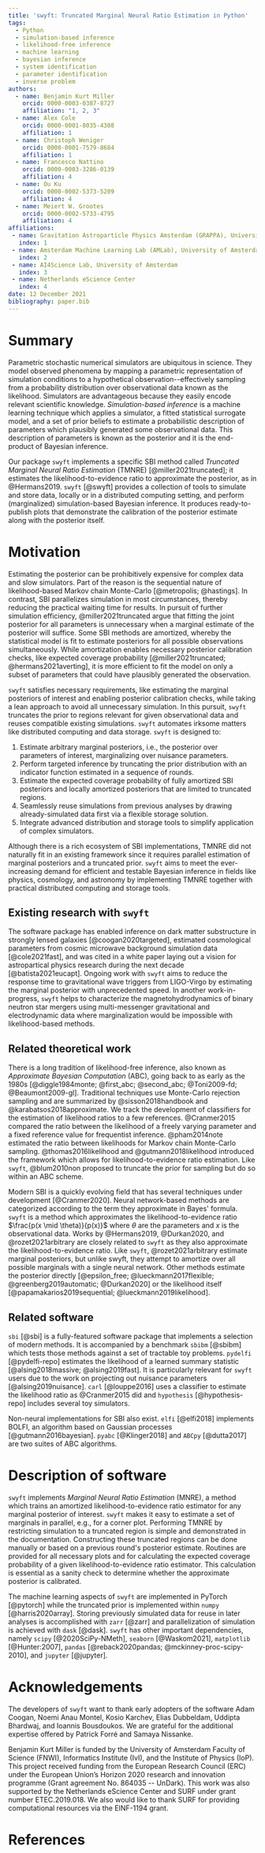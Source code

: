```yaml
---
title: 'swyft: Truncated Marginal Neural Ratio Estimation in Python'
tags:
  - Python
  - simulation-based inference
  - likelihood-free inference
  - machine learning
  - bayesian inference
  - system identification
  - parameter identification
  - inverse problem
authors:
  - name: Benjamin Kurt Miller
    orcid: 0000-0003-0387-8727
    affiliation: "1, 2, 3"
  - name: Alex Cole
    orcid: 0000-0001-8035-4308
    affiliation: 1
  - name: Christoph Weniger
    orcid: 0000-0001-7579-8684
    affiliation: 1
  - name: Francesco Nattino
    orcid: 0000-0003-3286-0139
    affiliation: 4
  - name: Ou Ku
    orcid: 0000-0002-5373-5209
    affiliation: 4
  - name: Meiert W. Grootes
    orcid: 0000-0002-5733-4795
    affiliation: 4
affiliations:
 - name: Gravitation Astroparticle Physics Amsterdam (GRAPPA), University of Amsterdam
   index: 1
 - name: Amsterdam Machine Learning Lab (AMLab), University of Amsterdam
   index: 2
 - name: AI4Science Lab, University of Amsterdam
   index: 3
 - name: Netherlands eScience Center
   index: 4
date: 12 December 2021
bibliography: paper.bib
---
```

# Summary
Parametric stochastic numerical simulators are ubiquitous in science. They model observed phenomena by mapping a parametric representation of simulation conditions to a hypothetical observation--effectively sampling from a probability distribution over observational data known as the likelihood. Simulators are advantageous because they easily encode relevant scientific knowledge. *Simulation-based inference* is a machine learning technique which applies a simulator, a fitted statistical surrogate model, and a set of prior beliefs to estimate a probabilistic description of parameters which plausibly generated some observational data. This description of parameters is known as the posterior and it is the end-product of Bayesian inference.


Our package `swyft` implements a specific SBI method called *Truncated Marginal Neural Ratio Estimation* (TMNRE) [@miller2021truncated]; it estimates the likelihood-to-evidence ratio to approximate the posterior, as in @Hermans2019. `swyft` [@swyft] provides a collection of tools to simulate and store data, locally or in a distributed computing setting, and perform (marginalized) simulation-based Bayesian inference. It produces ready-to-publish plots that demonstrate the calibration of the posterior estimate along with the posterior itself.


# Motivation
Estimating the posterior can be prohibitively expensive for complex data and slow simulators. Part of the reason is the sequential nature of likelihood-based Markov chain Monte-Carlo [@metropolis; @hastings]. In contrast, SBI parallelizes simulation in most circumstances, thereby reducing the practical waiting time for results. In pursuit of further simulation efficiency, @miller2021truncated argue that fitting the joint posterior for all parameters is unnecessary when a marginal estimate of the posterior will suffice. Some SBI methods are amortized, whereby the statistical model is fit to estimate posteriors for all possible observations simultaneously. While amortization enables necessary posterior calibration checks, like expected coverage probability [@miller2021truncated; @hermans2021averting], it is more efficient to fit the model on only a subset of parameters that could have plausibly generated the observation.

`swyft` satisfies necessary requirements, like estimating the marginal posteriors of interest and enabling posterior calibration checks, while taking a lean approach to avoid all unnecessary simulation. In this pursuit, `swyft` truncates the prior to regions relevant for given observational data and reuses compatible existing simulations.  `swyft` automates irksome matters like distributed computing and data storage. `swyft` is designed to:

1. Estimate arbitrary marginal posteriors, i.e., the posterior over parameters of interest, marginalizing over nuisance parameters.
2. Perform targeted inference by truncating the prior distribution with an indicator function estimated in a sequence of rounds.
3. Estimate the expected coverage probability of fully amortized SBI posteriors and locally amortized posteriors that are limited to truncated regions.
4. Seamlessly reuse simulations from previous analyses by drawing already-simulated data first via a flexible storage solution.
5. Integrate advanced distribution and storage tools to simplify application of complex simulators.

Although there is a rich ecosystem of SBI implementations, TMNRE did not naturally fit in an existing framework since it requires parallel estimation of marginal posteriors and a truncated prior. `swyft` aims to meet the ever-increasing demand for efficient and testable Bayesian inference in fields like physics, cosmology, and astronomy by implementing TMNRE together with practical distributed computing and storage tools.

## Existing research with `swyft`
The software package has enabled inference on dark matter substructure in strongly lensed galaxies [@coogan2020targeted], estimated cosmological parameters from cosmic microwave background simulation data [@cole2021fast], and was cited in a white paper laying out a vision for astropartical physics research during the next decade [@batista2021eucapt]. Ongoing work with `swyft` aims to reduce the response time to gravitational wave triggers from LIGO-Virgo by estimating the marginal posterior with unprecedented speed. In another work-in-progress, `swyft` helps to characterize the magnetohydrodynamics of binary neutron star mergers using multi-messenger gravitational and electrodynamic data where marginalization would be impossible with likelihood-based methods.

## Related theoretical work
There is a long tradition of likelihood-free inference, also known as *Approximate Bayesian Computation* (ABC), going back to as early as the 1980s [@diggle1984monte; @first_abc; @second_abc; @Toni2009-fd; @Beaumont2009-gl]. Traditional techniques use Monte-Carlo rejection sampling and are summarized by @sisson2018handbook and @karabatsos2018approximate. We track the development of classifiers for the estimation of likelihood ratios to a few references. @Cranmer2015 compared the ratio between the likelihood of a freely varying parameter and a fixed reference value for frequentist inference. @pham2014note estimated the ratio between likelihoods for Markov chain Monte-Carlo sampling. @thomas2016likelihood and @gutmann2018likelihood introduced the framework which allows for likelihood-to-evidence ratio estimation. Like `swyft`, @blum2010non proposed to truncate the prior for sampling but do so within an ABC scheme.

Modern SBI is a quickly evolving field that has several techniques under development [@Cranmer2020]. Neural network-based methods are categorized according to the term they approximate in Bayes' formula. `swyft` is a method which approximates the likelihood-to-evidence ratio $\frac{p(x \mid \theta)}{p(x)}$ where $\theta$ are the parameters and $x$ is the observational data. Works by @Hermans2019, @Durkan2020, and @rozet2021arbitrary are closely related to `swyft` as they also approximate the likelihood-to-evidence ratio. Like `swyft`, @rozet2021arbitrary estimate marginal posteriors, but unlike swyft, they attempt to amortize over all possible marginals with a single neural network. Other methods estimate the posterior directly [@epsilon_free; @lueckmann2017flexible; @greenberg2019automatic; @Durkan2020] or the likelihood itself [@papamakarios2019sequential; @lueckmann2019likelihood].

## Related software
`sbi` [@sbi] is a fully-featured software package that implements a selection of modern methods. It is accompanied by a benchmark `sbibm` [@sbibm] which tests those methods against a set of tractable toy problems. `pydelfi` [@pydelfi-repo] estimates the likelihood of a learned summary statistic [@alsing2018massive; @alsing2019fast]. It is particularly relevant for `swyft` users due to the work on projecting out nuisance parameters [@alsing2019nuisance]. `carl` [@louppe2016] uses a classifier to estimate the likelihood ratio as @Cranmer2015 did and `hypothesis` [@hypothesis-repo] includes several toy simulators.

Non-neural implementations for SBI also exist. `elfi` [@elfi2018] implements BOLFI, an algorithm based on Gaussian processes [@gutmann2016bayesian]. `pyabc` [@Klinger2018] and `ABCpy` [@dutta2017] are two suites of ABC algorithms.


# Description of software
`swyft` implements *Marginal Neural Ratio Estimation* (MNRE), a method which trains an amortized likelihood-to-evidence ratio estimator for any marginal posterior of interest. `swyft` makes it easy to estimate a set of marginals in parallel, e.g., for a corner plot. Performing TMNRE by restricting simulation to a truncated region is simple and demonstrated in the documentation. Constructing these truncated regions can be done manually or based on a previous round's posterior estimate. Routines are provided for all necessary plots and for calculating the expected coverage probability of a given likelihood-to-evidence ratio estimator. This calculation is essential as a sanity check to determine whether the approximate posterior is calibrated.

The machine learning aspects of `swyft` are implemented in PyTorch [@pytorch] while the truncated prior is implemented within `numpy` [@harris2020array]. Storing previously simulated data for reuse in later analyses is accomplished with `zarr` [@zarr] and parallelization of simulation is achieved with `dask` [@dask]. `swyft` has other important dependencies, namely `scipy` [@2020SciPy-NMeth], `seaborn` [@Waskom2021], `matplotlib` [@Hunter:2007], `pandas` [@reback2020pandas; @mckinney-proc-scipy-2010], and `jupyter` [@jupyter].

# Acknowledgements
The developers of `swyft` want to thank early adopters of the software Adam Coogan, Noemi Anau Montel, Kosio Karchev, Elias Dubbeldam, Uddipta Bhardwaj, and Ioannis Bousdoukos. We are grateful for the additional expertise offered by Patrick Forré and Samaya Nissanke.

Benjamin Kurt Miller is funded by the University of Amsterdam Faculty of Science (FNWI), Informatics Institute (IvI), and the Institute of Physics (IoP). This project received funding from the European Research Council (ERC) under the European Union’s Horizon 2020 research and innovation programme (Grant agreement No. 864035 -- UnDark). This work was also supported by the Netherlands eScience Center and SURF under grant number ETEC.2019.018. We also would like to thank SURF for providing computational resources via the EINF-1194 grant.


# References
